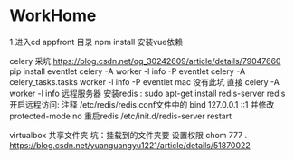 # WorkHome
1.进入cd appfront 目录
npm install 安装vue依赖

celery 采坑
https://blog.csdn.net/qq_30242609/article/details/79047660
pip install eventlet
celery -A <mymodule> worker -l info -P eventlet
celery -A celery_tasks.tasks worker -l info -P eventlet
mac 没有此坑 直接 celery -A <mymodule> worker -l info
远程服务器
安装redis  :  sudo apt-get install redis-server 
redis 开启远程访问:
注释 /etc/redis/redis.conf文件中的   bind 127.0.0.1 ::1 
并修改  protected-mode no  重启redis  /etc/init.d/redis-server restart

virtualbox 共享文件夹
坑：挂载到的文件夹要 设置权限 chom 777 . 
https://blog.csdn.net/yuanguangyu1221/article/details/51870022
